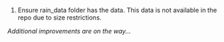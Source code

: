 1. Ensure rain_data folder has the data. This data is not available in the repo due to size restrictions.

*Additional improvements are on the way...*
